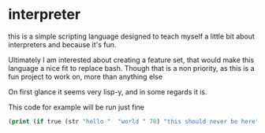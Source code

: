 # interpreter

this is a simple scripting language designed to teach myself a little bit about interpreters and because it's fun.

Ultimately I am interested about creating a feature set, that would make this language a nice fit to replace bash.
Though that is a non priority, as this is a fun project to work on, more than anything else 


On first glance it seems very lisp-y, and in some regards it is.

This code for example will be run just fine

```lisp
(print (if true (str "hello "  "world " 78) "this should never be here"))
```
